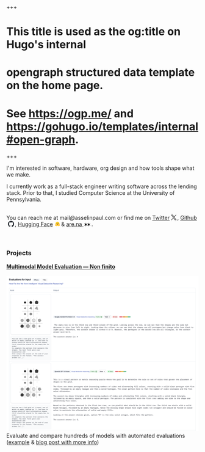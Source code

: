 +++
# This title is used as the og:title on Hugo's internal
# opengraph structured data template on the home page.
# See https://ogp.me/ and https://gohugo.io/templates/internal#open-graph.
+++

I'm interested in software, hardware, org design and how tools shape what we make.

I currently work as a full-stack engineer writing software across the lending stack. Prior to that, I studied Computer Science at the University of Pennsylvania.

<br>

<div id="intro">
You can reach me at <a
                style="text-decoration: none"
                href="mailto:mail@asselinpaul.com"
              >
<span class="highlighted"
                  >mail<i style="padding-left: 0px; padding-right: 0px">@</i
                  >asselinpaul.com</span
                >
</a>
or find me on
<a target="_blank" href="https://twitter.com/asselinpaul"
                >Twitter</a
              ><svg
                xmlns="http://www.w3.org/2000/svg"
                width="14"
                height="14"
                viewBox="0 0 300 300"
                version="1.1"
                style="margin-bottom: -1px; margin-left: 4px; margin-right: 2px"
              >
<path
                  d="M178.57 127.15 290.27 0h-26.46l-97.03 110.38L89.34 0H0l117.13 166.93L0 300.25h26.46l102.4-116.59 81.8 116.59h89.34M36.01 19.54H76.66l187.13 262.13h-40.66"
                /></svg
              >,
<a target="_blank" href="https://github.com/asselinpaul">Github</a
              ><svg
                width="16"
                height="16"
                viewBox="0 0 96 96"
                xmlns="http://www.w3.org/2000/svg"
                style="margin-bottom: -2px; margin-left: 4px; margin-right: 2px"
              >
<path
                  fill-rule="evenodd"
                  clip-rule="evenodd"
                  d="M48.854 0C21.839 0 0 22 0 49.217c0 21.756 13.993 40.172 33.405 46.69 2.427.49 3.316-1.059 3.316-2.362 0-1.141-.08-5.052-.08-9.127-13.59 2.934-16.42-5.867-16.42-5.867-2.184-5.704-5.42-7.17-5.42-7.17-4.448-3.015.324-3.015.324-3.015 4.934.326 7.523 5.052 7.523 5.052 4.367 7.496 11.404 5.378 14.235 4.074.404-3.178 1.699-5.378 3.074-6.6-10.839-1.141-22.243-5.378-22.243-24.283 0-5.378 1.94-9.778 5.014-13.2-.485-1.222-2.184-6.275.486-13.038 0 0 4.125-1.304 13.426 5.052a46.97 46.97 0 0 1 12.214-1.63c4.125 0 8.33.571 12.213 1.63 9.302-6.356 13.427-5.052 13.427-5.052 2.67 6.763.97 11.816.485 13.038 3.155 3.422 5.015 7.822 5.015 13.2 0 18.905-11.404 23.06-22.324 24.283 1.78 1.548 3.316 4.481 3.316 9.126 0 6.6-.08 11.897-.08 13.526 0 1.304.89 2.853 3.316 2.364 19.412-6.52 33.405-24.935 33.405-46.691C97.707 22 75.788 0 48.854 0z"
                  fill="#24292f"
                /></svg
              >,
<a
                target="_blank"
                href="https://huggingface.co/asselinpaul/activity/likes"
                >Hugging Face</a
              >
<svg
                width="16"
                height="16"
                viewBox="0 0 256 256"
                fill="none"
                xmlns="http://www.w3.org/2000/svg"
                style="margin-bottom: -2px; margin-right: -2px"
              >
<path
                  d="M230.721 172.7C230.183 170.673 229.313 168.75 228.146 167.008C228.396 166.091 228.587 165.159 228.714 164.217C229.543 158.241 227.471 152.77 223.567 148.537C221.452 146.225 219.185 144.698 216.784 143.761C218.36 137.018 219.157 130.117 219.161 123.193C219.161 120.03 218.982 116.932 218.682 113.88C218.526 112.356 218.337 110.836 218.115 109.32C217.428 104.847 216.408 100.431 215.064 96.11C214.183 93.2707 213.164 90.476 212.01 87.736C210.281 83.6782 208.262 79.75 205.969 75.982C204.465 73.475 202.827 71.0508 201.062 68.72C200.197 67.543 199.296 66.3938 198.358 65.274C195.58 61.898 192.561 58.7277 189.325 55.788C188.25 54.7997 187.145 53.8453 186.01 52.926C184.893 51.9943 183.751 51.0927 182.586 50.222C180.241 48.4766 177.818 46.8392 175.324 45.315C161.543 36.945 145.382 32.145 128.109 32.145C77.817 32.145 37.057 72.907 37.057 123.196C37.055 130.208 37.867 137.196 39.477 144.02C37.317 144.958 35.247 146.42 33.327 148.535C29.424 152.766 27.351 158.217 28.18 164.193C28.306 165.142 28.495 166.082 28.747 167.006C27.5811 168.749 26.7117 170.673 26.174 172.7C24.974 177.261 25.369 181.374 26.894 184.978C25.236 189.688 25.65 194.704 27.809 199.065C29.379 202.25 31.626 204.714 34.396 206.916C37.689 209.534 41.811 211.758 46.783 213.892C52.715 216.422 59.956 218.799 63.249 219.671C71.755 221.873 79.911 223.269 88.177 223.337C99.954 223.446 110.096 220.677 117.357 213.59C120.924 214.027 124.515 214.246 128.109 214.244C131.906 214.236 135.699 213.997 139.467 213.529C146.711 220.661 156.892 223.455 168.712 223.343C176.977 223.277 185.133 221.881 193.617 219.676C196.932 218.804 204.17 216.427 210.105 213.897C215.077 211.76 219.199 209.536 222.514 206.922C225.263 204.719 227.508 202.256 229.079 199.071C231.26 194.709 231.652 189.693 230.017 184.983C231.527 181.379 231.92 177.257 230.721 172.7ZM222.281 184.673C223.952 187.844 224.059 191.427 222.585 194.764C220.349 199.821 214.795 203.805 204.008 208.082C197.3 210.742 191.158 212.443 191.104 212.458C182.232 214.759 174.208 215.928 167.262 215.928C155.76 215.928 147.201 212.754 141.773 206.486C132.594 208.05 123.222 208.103 114.026 206.644C108.591 212.808 100.081 215.928 88.676 215.928C81.729 215.928 73.706 214.759 64.833 212.458C64.779 212.443 58.639 210.742 51.929 208.082C41.143 203.805 35.587 199.824 33.352 194.764C31.878 191.427 31.985 187.844 33.656 184.673C33.81 184.378 33.976 184.091 34.153 183.813C33.1516 182.309 32.4799 180.61 32.182 178.827C31.8842 177.045 31.967 175.22 32.425 173.472C33.089 170.949 34.46 168.851 36.322 167.344C35.425 165.87 34.8365 164.23 34.592 162.522C34.056 158.808 35.289 155.1 38.062 152.076C40.222 149.723 43.275 148.428 46.655 148.428H46.745C44.1965 140.259 42.9044 131.75 42.913 123.193C42.913 76.522 80.749 38.683 127.427 38.683C174.104 38.683 211.94 76.518 211.94 123.193C211.947 131.773 210.646 140.304 208.081 148.492C208.489 148.452 208.889 148.432 209.282 148.431C212.662 148.431 215.716 149.726 217.874 152.079C220.647 155.1 221.881 158.811 221.344 162.525C221.1 164.233 220.511 165.873 219.615 167.347C221.477 168.854 222.849 170.952 223.512 173.475C223.97 175.223 224.053 177.048 223.755 178.831C223.458 180.613 222.786 182.312 221.784 183.816C221.961 184.091 222.129 184.378 222.281 184.673Z"
                  fill="white"
                />
<path
                  d="M221.784 183.816C222.786 182.312 223.458 180.613 223.756 178.831C224.053 177.048 223.97 175.223 223.512 173.475C222.848 170.952 221.476 168.854 219.615 167.347C220.512 165.873 221.1 164.233 221.344 162.525C221.881 158.811 220.648 155.103 217.874 152.079C215.716 149.726 212.662 148.431 209.282 148.431C208.889 148.431 208.489 148.452 208.081 148.492C210.643 140.304 211.942 131.774 211.933 123.195C211.933 76.5231 174.097 38.6851 127.424 38.6851C80.75 38.6851 42.9099 76.5191 42.9099 123.195C42.9015 131.752 44.1936 140.261 46.742 148.43H46.6519C43.2719 148.43 40.219 149.724 38.06 152.077C35.287 155.098 34.0529 158.81 34.5899 162.523C34.8346 164.231 35.4231 165.872 36.3199 167.346C34.4579 168.852 33.086 170.95 32.422 173.473C31.9642 175.222 31.8817 177.047 32.1799 178.83C32.4781 180.612 33.1501 182.312 34.1519 183.816C33.9739 184.094 33.8099 184.381 33.6549 184.676C31.9849 187.847 31.877 191.43 33.352 194.767C35.588 199.824 41.1419 203.808 51.9289 208.085C58.6359 210.745 64.779 212.446 64.833 212.461C73.705 214.762 81.729 215.931 88.675 215.931C100.081 215.931 108.591 212.811 114.026 206.647C123.222 208.106 132.594 208.052 141.773 206.489C147.201 212.757 155.76 215.931 167.262 215.931C174.208 215.931 182.232 214.762 191.103 212.461C191.158 212.446 197.298 210.745 204.008 208.085C214.795 203.808 220.35 199.824 222.585 194.767C224.059 191.43 223.952 187.847 222.281 184.676C222.129 184.379 221.961 184.091 221.784 183.816ZM110.137 196.997C109.669 197.815 109.168 198.614 108.635 199.391C107.23 201.448 105.382 203.02 103.237 204.188C99.1369 206.424 93.947 207.205 88.675 207.205C80.346 207.205 71.808 205.256 67.023 204.015C66.787 203.954 37.689 195.735 41.373 188.739C41.993 187.562 43.0129 187.092 44.2979 187.092C49.4849 187.092 58.9299 194.816 62.9889 194.816C63.8959 194.816 64.5359 194.43 64.7969 193.488C66.5269 187.284 38.5039 184.676 40.8639 175.692C41.2799 174.102 42.41 173.456 43.998 173.456C50.856 173.455 66.248 185.516 69.467 185.516C69.714 185.516 69.8909 185.443 69.9869 185.291C70.0009 185.268 70.015 185.246 70.028 185.222C71.539 182.727 70.6719 180.913 60.3209 174.573L59.3269 173.968C47.9359 167.074 39.9409 162.925 44.4879 157.975C45.0109 157.404 45.7529 157.151 46.6539 157.151C47.7219 157.151 49.0149 157.508 50.4389 158.108C56.4549 160.645 64.793 167.564 68.276 170.581C68.8239 171.057 69.3683 171.538 69.9089 172.022C69.9089 172.022 74.319 176.608 76.985 176.608C77.599 176.608 78.1199 176.366 78.4729 175.768C80.364 172.58 60.9099 157.838 59.8129 151.755C59.0689 147.634 60.3349 145.546 62.6749 145.546C63.7879 145.546 65.1459 146.02 66.6449 146.971C71.2949 149.922 80.2729 165.35 83.5599 171.352C84.6619 173.363 86.5429 174.213 88.2379 174.213C91.6009 174.213 94.2299 170.87 88.5459 166.622C80.0029 160.23 83.001 149.782 87.078 149.139C87.252 149.111 87.4279 149.097 87.6029 149.097C91.3109 149.097 92.9459 155.486 92.9459 155.486C92.9459 155.486 97.7399 167.524 105.975 175.753C113.447 183.222 114.491 189.351 110.137 196.997ZM136.766 198.407L136.339 198.458L135.611 198.541C135.228 198.581 134.844 198.619 134.459 198.654L134.084 198.688L133.741 198.717L133.255 198.756L132.718 198.795L132.182 198.83L132.063 198.838C131.923 198.846 131.783 198.855 131.641 198.862L131.462 198.872C131.296 198.881 131.13 198.889 130.962 198.896L130.381 198.921L129.854 198.939L129.502 198.949H129.323C129.213 198.949 129.104 198.955 128.994 198.956H128.82C128.71 198.956 128.601 198.956 128.491 198.961L128.043 198.967H127.418C126.927 198.967 126.437 198.962 125.949 198.952L125.553 198.943C125.44 198.943 125.327 198.938 125.216 198.934L124.796 198.922L124.275 198.902L123.805 198.881L123.684 198.876L123.237 198.853C123.112 198.846 122.989 198.84 122.865 198.831L122.576 198.814C122.213 198.791 121.85 198.766 121.487 198.738L121.107 198.707C120.947 198.695 120.787 198.68 120.628 198.666C120.441 198.65 120.254 198.632 120.067 198.614C119.754 198.585 119.441 198.553 119.128 198.519H119.113C123.683 188.324 121.372 178.802 112.137 169.575C106.08 163.526 102.051 154.594 101.215 152.633C99.5229 146.828 95.045 140.375 87.608 140.375C86.979 140.375 86.351 140.425 85.73 140.523C82.472 141.036 79.624 142.911 77.592 145.733C75.396 143.002 73.262 140.831 71.332 139.605C68.422 137.76 65.5179 136.824 62.6889 136.824C59.1579 136.824 56.0019 138.274 53.8019 140.904L53.7459 140.971C53.7039 140.798 53.6639 140.625 53.6229 140.451L53.6179 140.428C53.1992 138.638 52.8477 136.833 52.5639 135.016C52.5639 135.004 52.5639 134.992 52.5579 134.98C52.5359 134.843 52.5159 134.705 52.4949 134.568C52.4334 134.162 52.3757 133.755 52.3219 133.348C52.2979 133.163 52.2719 132.978 52.2489 132.793L52.1809 132.238C52.1589 132.053 52.1409 131.885 52.1209 131.709L52.115 131.665C52.0351 130.945 51.9651 130.225 51.9049 129.503L51.8829 129.226L51.8479 128.754C51.8379 128.625 51.8279 128.495 51.8209 128.365C51.8209 128.334 51.8159 128.304 51.8149 128.275C51.7895 127.913 51.7678 127.55 51.7499 127.187C51.7399 126.998 51.7299 126.81 51.7219 126.62L51.7019 126.124L51.6969 125.974L51.6809 125.517L51.6709 125.128C51.6709 124.973 51.6629 124.818 51.6609 124.663C51.6579 124.508 51.6539 124.338 51.6529 124.174C51.6509 124.01 51.6529 123.848 51.6479 123.685C51.6439 123.521 51.6479 123.358 51.6479 123.195C51.6479 81.3421 85.5789 47.4111 127.436 47.4111C169.292 47.4111 203.222 81.3411 203.222 123.195V124.174C203.222 124.337 203.217 124.501 203.214 124.663C203.214 124.798 203.208 124.931 203.204 125.068C203.204 125.188 203.199 125.309 203.195 125.425C203.195 125.578 203.186 125.731 203.181 125.884V125.896L203.16 126.427C203.153 126.582 203.147 126.738 203.139 126.893L203.134 127.003L203.107 127.499C203.048 128.562 202.967 129.623 202.866 130.683V130.696C202.849 130.87 202.832 131.044 202.813 131.218L202.768 131.629L202.679 132.433L202.628 132.84L202.565 133.319C202.542 133.493 202.519 133.668 202.493 133.841C202.467 134.036 202.438 134.23 202.409 134.424L202.34 134.883L202.258 135.403C202.23 135.576 202.2 135.748 202.168 135.92C202.135 136.093 202.109 136.265 202.079 136.437C202.019 136.781 201.956 137.125 201.89 137.468C201.789 137.981 201.686 138.493 201.58 139.005L201.47 139.512C201.434 139.681 201.395 139.851 201.357 140.02C199.224 137.947 196.399 136.818 193.284 136.818C190.457 136.818 187.55 137.753 184.641 139.598C182.711 140.824 180.578 142.996 178.381 145.726C176.346 142.904 173.498 141.029 170.242 140.516C169.621 140.418 168.993 140.368 168.364 140.368C160.925 140.368 156.45 146.821 154.757 152.626C153.917 154.587 149.887 163.519 143.825 169.577C134.596 178.775 132.268 188.254 136.766 198.407ZM215.007 177.998L214.977 178.087C214.901 178.288 214.813 178.484 214.714 178.674C214.639 178.814 214.558 178.95 214.47 179.082C214.303 179.331 214.12 179.569 213.921 179.793C213.875 179.845 213.831 179.897 213.779 179.948C213.707 180.025 213.634 180.101 213.559 180.175C212.213 181.509 210.161 182.679 207.841 183.752C207.578 183.871 207.311 183.99 207.042 184.11L206.774 184.229C206.595 184.308 206.416 184.386 206.228 184.463C206.049 184.541 205.863 184.619 205.677 184.695L205.119 184.925C203.814 185.462 202.477 185.974 201.173 186.479L200.615 186.696L200.064 186.912C199.697 187.055 199.335 187.198 198.979 187.341L198.448 187.555L197.926 187.768L197.67 187.876C197.499 187.947 197.332 188.018 197.165 188.089C193.328 189.736 190.567 191.411 191.147 193.489C191.163 193.548 191.181 193.604 191.201 193.659C191.253 193.813 191.324 193.958 191.413 194.095C191.465 194.176 191.525 194.253 191.592 194.323C192.274 195.032 193.515 194.92 195.08 194.357C195.3 194.276 195.519 194.192 195.736 194.104L195.872 194.048C196.23 193.896 196.609 193.726 196.996 193.542C197.093 193.496 197.191 193.452 197.289 193.401C199.203 192.465 201.372 191.205 203.524 190.058C204.385 189.593 205.258 189.152 206.142 188.733C208.18 187.774 210.096 187.094 211.636 187.094C212.359 187.094 212.997 187.242 213.529 187.582L213.618 187.641C213.952 187.876 214.232 188.178 214.441 188.528C214.482 188.595 214.522 188.666 214.561 188.739C215.322 190.184 214.685 191.68 213.194 193.147C211.763 194.556 209.537 195.937 207.007 197.215C206.819 197.31 206.631 197.405 206.44 197.498C198.91 201.196 189.049 203.981 188.912 204.016C186.284 204.697 182.526 205.591 178.292 206.26L177.666 206.358L177.563 206.373C177.089 206.445 176.614 206.512 176.138 206.574C175.655 206.639 175.167 206.698 174.676 206.753L174.586 206.763C172.806 206.968 171.019 207.104 169.228 207.169H169.202C168.554 207.192 167.907 207.204 167.259 207.204H166.512C165.524 207.191 164.538 207.146 163.553 207.07C163.53 207.07 163.505 207.07 163.482 207.064C163.129 207.037 162.777 207.004 162.425 206.965C162.06 206.926 161.696 206.882 161.333 206.833C161.094 206.801 160.856 206.765 160.618 206.726C160.376 206.687 160.134 206.647 159.893 206.605L159.564 206.543L159.539 206.538C159.192 206.472 158.847 206.399 158.503 206.319C158.303 206.274 158.104 206.23 157.907 206.176L157.788 206.146C157.69 206.122 157.595 206.096 157.498 206.07L157.445 206.056L157.137 205.966C157.025 205.935 156.913 205.901 156.801 205.868L156.762 205.857L156.471 205.768C156.361 205.734 156.251 205.698 156.142 205.662L155.874 205.573L155.677 205.504C155.487 205.437 155.298 205.368 155.111 205.296L154.933 205.226L154.786 205.168C154.502 205.054 154.22 204.935 153.941 204.81L153.756 204.72L153.725 204.706C153.659 204.675 153.594 204.644 153.528 204.617C153.399 204.555 153.271 204.491 153.144 204.426L153.105 204.407L152.921 204.31C152.594 204.139 152.274 203.957 151.96 203.764L151.788 203.658C151.702 203.605 151.616 203.55 151.532 203.494L151.308 203.346L151.067 203.18L150.923 203.077C150.771 202.969 150.622 202.857 150.476 202.742L150.243 202.563C150.15 202.488 150.058 202.412 149.967 202.335C149.89 202.272 149.815 202.206 149.74 202.14L149.734 202.135C149.653 202.064 149.574 201.993 149.495 201.92C149.417 201.849 149.339 201.777 149.263 201.704L149.254 201.695C149.174 201.619 149.096 201.542 149.019 201.463C148.942 201.385 148.863 201.307 148.788 201.227C148.713 201.148 148.636 201.067 148.562 200.984C148.488 200.902 148.42 200.827 148.35 200.746L148.327 200.719C148.259 200.641 148.192 200.562 148.126 200.481C147.983 200.31 147.844 200.135 147.71 199.956C147.575 199.776 147.443 199.592 147.314 199.405L147.191 199.221C147.027 198.981 146.867 198.739 146.712 198.493C146.596 198.316 146.483 198.138 146.373 197.957C146.302 197.844 146.234 197.73 146.166 197.618L146.138 197.572C146.073 197.462 146.009 197.354 145.947 197.245C145.911 197.186 145.877 197.127 145.845 197.066C145.812 197.004 145.774 196.941 145.739 196.878L145.682 196.779L145.647 196.715C145.58 196.595 145.514 196.474 145.45 196.352C145.42 196.298 145.391 196.244 145.36 196.192L145.271 196.019L145.181 195.848C144.956 195.398 144.743 194.942 144.543 194.48L144.472 194.311C144.426 194.198 144.383 194.086 144.337 193.975C144.315 193.921 144.293 193.868 144.274 193.814C144.167 193.537 144.067 193.257 143.975 192.975C143.942 192.874 143.91 192.775 143.88 192.675C143.808 192.448 143.743 192.219 143.685 191.988C143.614 191.719 143.551 191.448 143.498 191.175C143.487 191.12 143.476 191.065 143.467 191.012C143.415 190.745 143.373 190.476 143.34 190.206C143.332 190.153 143.326 190.1 143.32 190.047L143.303 189.885C143.281 189.673 143.264 189.46 143.254 189.247C143.254 189.193 143.249 189.139 143.247 189.087C143.242 188.981 143.24 188.875 143.239 188.769C143.183 184.496 145.345 180.388 149.968 175.767C158.203 167.54 162.997 155.501 162.997 155.501C162.997 155.501 163.126 154.996 163.394 154.269C163.431 154.168 163.47 154.064 163.514 153.955C163.67 153.548 163.846 153.148 164.041 152.758L164.08 152.683C164.246 152.351 164.428 152.027 164.624 151.712C164.67 151.639 164.714 151.567 164.765 151.494C164.912 151.277 165.067 151.065 165.23 150.86C165.319 150.749 165.416 150.639 165.513 150.532C165.552 150.49 165.59 150.448 165.631 150.408C166.108 149.915 166.653 149.513 167.27 149.299L167.348 149.273C167.4 149.256 167.452 149.24 167.505 149.225C167.566 149.209 167.627 149.195 167.69 149.182L167.719 149.176C167.849 149.15 167.981 149.133 168.114 149.124H168.125C168.194 149.124 168.264 149.117 168.335 149.117C168.424 149.117 168.507 149.117 168.594 149.126C168.684 149.134 168.773 149.144 168.863 149.158C169.605 149.276 170.311 149.718 170.919 150.4C171.15 150.66 171.358 150.94 171.54 151.236C171.66 151.428 171.773 151.631 171.88 151.845C171.923 151.934 171.964 152.016 172.004 152.104C172.108 152.33 172.202 152.56 172.284 152.795C172.479 153.345 172.626 153.911 172.723 154.487C172.807 154.992 172.857 155.502 172.873 156.013C172.881 156.286 172.881 156.563 172.873 156.842C172.819 158.14 172.553 159.421 172.086 160.634C172.044 160.745 171.997 160.857 171.952 160.969C171.86 161.195 171.759 161.417 171.65 161.634C171.569 161.799 171.484 161.965 171.392 162.13C171.332 162.24 171.269 162.35 171.206 162.46C171.045 162.734 170.871 163.006 170.684 163.277L170.571 163.439C170.129 164.055 169.637 164.633 169.099 165.167C168.569 165.698 168.001 166.189 167.4 166.637C166.798 167.083 166.233 167.577 165.711 168.114C164.208 169.691 163.858 171.083 164.196 172.138C164.25 172.304 164.321 172.465 164.407 172.617C164.508 172.791 164.628 172.951 164.764 173.097L164.817 173.152L164.871 173.206C164.925 173.258 164.982 173.309 165.043 173.359L165.103 173.407C165.248 173.519 165.402 173.619 165.563 173.707C165.61 173.732 165.652 173.757 165.705 173.781C165.879 173.866 166.058 173.939 166.242 173.998C166.293 174.015 166.344 174.03 166.396 174.046L166.461 174.063L166.551 174.087L166.628 174.106L166.712 174.124L166.795 174.141L166.874 174.154C166.932 174.164 166.992 174.174 167.052 174.181L167.109 174.19L167.213 174.2L167.277 174.207L167.382 174.214H167.444L167.554 174.22H167.9L167.999 174.214L168.113 174.207L168.252 174.194L168.382 174.179C168.412 174.179 168.442 174.171 168.472 174.165C168.872 174.107 169.264 174.001 169.639 173.849L169.798 173.782C169.887 173.743 169.977 173.702 170.059 173.658C170.235 173.57 170.406 173.47 170.57 173.361C170.799 173.211 171.015 173.043 171.217 172.858C171.265 172.815 171.312 172.769 171.358 172.725C171.381 172.703 171.403 172.682 171.425 172.658C171.469 172.613 171.514 172.569 171.558 172.52C171.878 172.168 172.155 171.78 172.383 171.363C174.34 167.804 176.391 164.298 178.534 160.849L178.828 160.378L179.125 159.907C179.273 159.668 179.423 159.433 179.572 159.199L179.722 158.965C180.22 158.185 180.726 157.41 181.241 156.641L181.546 156.185C182.158 155.278 182.768 154.396 183.373 153.558L183.674 153.143C184.332 152.236 185.017 151.348 185.728 150.482L186.01 150.144C186.057 150.088 186.1 150.032 186.151 149.978C186.244 149.868 186.337 149.761 186.428 149.657C186.474 149.604 186.517 149.552 186.566 149.5L186.834 149.198L186.968 149.051C187.103 148.906 187.235 148.767 187.365 148.634C187.455 148.544 187.538 148.455 187.624 148.371C188.131 147.853 188.69 147.388 189.293 146.985L189.433 146.895C189.567 146.805 189.706 146.721 189.848 146.645C192.212 145.303 194.169 145.204 195.296 146.331C195.978 147.013 196.356 148.144 196.335 149.718C196.335 149.787 196.335 149.857 196.33 149.929V150.006C196.33 150.078 196.324 150.15 196.318 150.223C196.318 150.313 196.308 150.402 196.299 150.492C196.29 150.581 196.285 150.649 196.276 150.729C196.276 150.751 196.272 150.774 196.268 150.798C196.262 150.867 196.253 150.938 196.243 151.009C196.243 151.03 196.243 151.052 196.235 151.074C196.224 151.169 196.21 151.263 196.194 151.357C196.183 151.447 196.168 151.531 196.152 151.619L196.126 151.768C196.1 151.91 196.067 152.05 196.026 152.188C195.948 152.447 195.854 152.7 195.743 152.946C195.588 153.284 195.417 153.613 195.229 153.933C195.125 154.111 195.018 154.286 194.907 154.459C194.793 154.638 194.673 154.819 194.549 155.002C194.233 155.454 193.905 155.897 193.564 156.33L193.408 156.527C192.852 157.22 192.278 157.899 191.686 158.562L191.499 158.772C191.247 159.053 190.991 159.336 190.729 159.62L190.532 159.834C190.401 159.977 190.264 160.12 190.132 160.264C190.001 160.407 189.864 160.552 189.726 160.697L189.315 161.13L188.898 161.566L188.478 162.002C188.196 162.294 187.913 162.586 187.628 162.878C183.573 167.037 179.301 171.182 177.855 173.766C177.758 173.934 177.671 174.108 177.593 174.285C177.387 174.755 177.301 175.157 177.36 175.482C177.379 175.589 177.416 175.691 177.471 175.785C177.552 175.926 177.651 176.056 177.766 176.172C177.819 176.224 177.875 176.272 177.934 176.316C178.232 176.528 178.591 176.637 178.957 176.627H179.071L179.188 176.618L179.305 176.605L179.402 176.591C179.415 176.589 179.429 176.587 179.442 176.583L179.531 176.566L179.554 176.561L179.653 176.54L179.688 176.531C179.723 176.522 179.757 176.513 179.792 176.503C179.827 176.493 179.875 176.48 179.917 176.466C180.093 176.413 180.265 176.35 180.434 176.278C180.523 176.242 180.61 176.203 180.696 176.161C180.741 176.141 180.786 176.12 180.828 176.098L180.962 176.032C181.282 175.866 181.594 175.685 181.898 175.491L182.031 175.401C182.076 175.373 182.121 175.344 182.164 175.312L182.297 175.223L182.368 175.174L182.56 175.039C182.739 174.916 182.906 174.789 183.075 174.66L183.09 174.648L183.359 174.44C183.726 174.15 184.074 173.858 184.39 173.583L184.6 173.399L184.619 173.381L184.729 173.284C184.987 173.052 185.217 172.836 185.408 172.658L185.487 172.581C185.556 172.516 185.619 172.455 185.676 172.403L185.788 172.292L185.828 172.253L185.839 172.242L185.956 172.125L186.03 172.048L186.039 172.041L186.074 172.009L186.118 171.969L186.132 171.956L186.169 171.922L186.373 171.743L186.487 171.641C186.548 171.588 186.607 171.534 186.666 171.479L186.802 171.358C186.827 171.338 186.851 171.316 186.876 171.294L187.019 171.169L187.229 170.984L187.341 170.887C187.776 170.509 188.305 170.052 188.913 169.537L189.162 169.326L189.573 168.981L189.994 168.63C190.544 168.173 191.136 167.688 191.762 167.185L192.173 166.855C192.523 166.576 192.882 166.292 193.246 166.006C193.393 165.891 193.542 165.776 193.694 165.662C194.066 165.373 194.44 165.086 194.817 164.803C195.675 164.155 196.56 163.506 197.456 162.874L197.84 162.606C198.109 162.421 198.377 162.235 198.645 162.054L198.888 161.89C199.367 161.565 199.853 161.248 200.343 160.939L200.586 160.786L200.827 160.636C201.069 160.486 201.309 160.339 201.548 160.196L201.787 160.053L202.265 159.775L202.734 159.506L202.829 159.454L203.2 159.25C203.355 159.166 203.509 159.085 203.663 159.006L203.892 158.888L204.115 158.776C204.193 158.739 204.27 158.7 204.346 158.663C204.848 158.415 205.36 158.187 205.88 157.979C206.021 157.919 206.161 157.865 206.3 157.818L206.71 157.674C206.833 157.633 206.953 157.594 207.068 157.559L207.108 157.547C207.17 157.527 207.232 157.509 207.293 157.493L207.311 157.488C207.439 157.451 207.566 157.419 207.691 157.389H207.7C208.054 157.304 208.414 157.243 208.777 157.206C208.944 157.189 209.111 157.18 209.279 157.181H209.363C209.475 157.181 209.583 157.188 209.69 157.199C209.739 157.199 209.788 157.209 209.836 157.215H209.856C209.904 157.221 209.952 157.228 210 157.239C210.047 157.248 210.095 157.256 210.141 157.267H210.156C210.203 157.277 210.245 157.289 210.294 157.303C210.548 157.374 210.79 157.484 211.012 157.628C211.121 157.699 211.223 157.779 211.317 157.868L211.344 157.894C211.362 157.91 211.379 157.927 211.395 157.944L211.444 157.997C211.846 158.418 212.178 158.901 212.428 159.427L212.466 159.517C212.551 159.717 212.618 159.924 212.666 160.135C212.808 160.781 212.753 161.455 212.508 162.07C212.415 162.318 212.302 162.557 212.169 162.785C211.858 163.309 211.489 163.796 211.07 164.237L210.981 164.332C210.848 164.472 210.71 164.612 210.565 164.752C210.501 164.815 210.434 164.877 210.367 164.94L210.162 165.129L210.055 165.224C209.797 165.454 209.532 165.677 209.263 165.893C209.1 166.025 208.936 166.154 208.77 166.281C208.184 166.729 207.587 167.161 206.979 167.578C206.612 167.83 206.242 168.077 205.869 168.321C204.95 168.924 204.021 169.512 203.083 170.084C201.115 171.294 198.934 172.588 196.609 173.995L196.007 174.36C195.348 174.762 194.726 175.146 194.14 175.512L193.845 175.697L193.287 176.055C192.917 176.292 192.548 176.531 192.179 176.77L191.882 176.966C191.737 177.06 191.593 177.156 191.449 177.252L191.308 177.342L190.876 177.633L190.647 177.79L190.379 177.976L190.13 178.149C189.713 178.444 189.325 178.725 188.968 178.992L188.834 179.094C188.624 179.253 188.416 179.415 188.211 179.58C187.902 179.829 187.62 180.067 187.367 180.296L187.243 180.409C187.172 180.474 187.102 180.539 187.035 180.603C186.989 180.648 186.946 180.693 186.898 180.736L186.834 180.8C186.691 180.944 186.551 181.091 186.416 181.242L186.35 181.318C186.203 181.488 186.075 181.651 185.963 181.81L185.913 181.881C185.825 182.009 185.744 182.141 185.671 182.277C185.652 182.311 185.635 182.345 185.618 182.379L185.569 182.481L185.536 182.555L185.515 182.605L185.498 182.65L185.475 182.711C185.413 182.88 185.37 183.056 185.345 183.234L185.337 183.296L185.331 183.354V183.669C185.331 183.695 185.331 183.721 185.338 183.749L185.343 183.797C185.343 183.823 185.349 183.848 185.353 183.876C185.357 183.902 185.364 183.949 185.372 183.986V183.991C185.379 184.026 185.386 184.06 185.395 184.095C185.404 184.13 185.413 184.17 185.424 184.206C185.443 184.277 185.467 184.347 185.492 184.417C185.508 184.459 185.523 184.5 185.54 184.541C185.54 184.549 185.546 184.558 185.55 184.566L185.586 184.647L185.636 184.758C185.69 184.873 185.749 184.985 185.813 185.094L185.879 185.208L185.947 185.322C185.959 185.341 185.973 185.359 185.988 185.376L186.01 185.399L186.035 185.422L186.061 185.442C186.099 185.469 186.14 185.49 186.183 185.505C186.206 185.513 186.23 185.519 186.254 185.525C186.831 185.655 188.017 185.178 189.593 184.346C189.682 184.298 189.78 184.248 189.875 184.196L190.355 183.934L190.589 183.804C190.756 183.715 190.926 183.614 191.1 183.515L191.417 183.336C193.5 182.137 195.988 180.597 198.56 179.093C198.801 178.952 199.043 178.811 199.285 178.672L199.771 178.361C200.335 178.038 200.902 177.719 201.471 177.404C202.188 177.01 202.91 176.626 203.639 176.254L204.115 176.013C204.431 175.857 204.744 175.705 205.053 175.557C205.651 175.273 206.256 175.003 206.868 174.748L207.203 174.612L207.243 174.596C209.018 173.893 210.627 173.459 211.929 173.459C212.21 173.456 212.492 173.48 212.769 173.528H212.778C212.867 173.544 212.948 173.562 213.031 173.582H213.046C213.259 173.636 213.466 173.713 213.662 173.812C213.937 173.954 214.184 174.143 214.393 174.371C214.489 174.477 214.574 174.592 214.649 174.714C214.789 174.929 214.899 175.162 214.978 175.406C215.01 175.501 215.038 175.594 215.067 175.693C215.278 176.45 215.257 177.253 215.007 177.998Z"
                  fill="#FF9D00"
                />
<path
                  fill-rule="evenodd"
                  clip-rule="evenodd"
                  d="M203.21 123.685V123.194C203.21 81.34 169.292 47.411 127.435 47.411C85.5791 47.411 51.648 81.342 51.648 123.194V123.358C51.646 123.467 51.645 123.576 51.648 123.685C51.6529 123.848 51.6546 124.011 51.653 124.174L51.6581 124.534L51.661 124.663C51.661 124.723 51.6631 124.782 51.6651 124.842C51.6681 124.937 51.67 125.033 51.67 125.128L51.681 125.517L51.697 125.974L51.702 126.124L51.722 126.597V126.62C51.73 126.805 51.7401 126.989 51.7491 127.173L51.75 127.187C51.76 127.375 51.7701 127.564 51.7821 127.753C51.7921 127.927 51.802 128.101 51.815 128.275L51.8171 128.306C51.8258 128.455 51.8358 128.605 51.847 128.754L51.85 128.794L51.883 129.226L51.8861 129.254C51.8921 129.338 51.898 129.422 51.906 129.503C51.9658 130.224 52.0355 130.945 52.1151 131.664L52.12 131.709L52.181 132.238L52.2491 132.793L52.299 133.17L52.322 133.347C52.3753 133.755 52.433 134.162 52.495 134.568L52.4991 134.595L52.558 134.979C52.8435 136.808 53.1971 138.626 53.618 140.429L53.6231 140.451L53.655 140.586L53.746 140.971L53.802 140.904C56.002 138.274 59.158 136.824 62.689 136.824C65.519 136.824 68.4221 137.76 71.3321 139.605C73.2621 140.831 75.3961 143.002 77.5921 145.733C79.6241 142.911 82.4721 141.035 85.7301 140.523C86.3513 140.425 86.9792 140.376 87.6081 140.375C95.0441 140.375 99.523 146.828 101.215 152.633C102.051 154.594 106.08 163.526 112.156 169.568C121.392 178.795 123.703 188.316 119.132 198.511H119.148C119.459 198.546 119.772 198.578 120.087 198.607C120.274 198.625 120.46 198.643 120.648 198.659L120.714 198.665L121.127 198.7L121.507 198.73C121.869 198.758 122.232 198.784 122.596 198.807L122.885 198.824L123.114 198.838L123.256 198.846L123.703 198.869L123.825 198.874L124.294 198.895L124.816 198.915L125.235 198.927L125.305 198.929C125.394 198.933 125.483 198.936 125.572 198.936L125.668 198.939C126.258 198.953 126.847 198.96 127.437 198.959H128.063L128.51 198.954C128.62 198.949 128.729 198.949 128.84 198.949H129.014L129.165 198.945C129.224 198.943 129.283 198.941 129.343 198.941H129.522L129.873 198.932L130.401 198.914L130.982 198.888C131.15 198.882 131.316 198.873 131.482 198.865L131.661 198.854L131.927 198.84L132.083 198.831L132.201 198.823L132.738 198.788L133.274 198.749L133.761 198.71L134.103 198.681L134.479 198.647C135.107 198.591 135.733 198.525 136.359 198.45L136.786 198.399C132.287 188.247 134.616 178.767 143.813 169.577C149.876 163.519 153.905 154.587 154.745 152.625C156.438 146.821 160.914 140.368 168.352 140.368C168.981 140.368 169.61 140.418 170.231 140.516C173.486 141.028 176.334 142.904 178.369 145.726C180.566 142.996 182.699 140.823 184.63 139.597C187.539 137.753 190.445 136.817 193.272 136.817C196.388 136.817 199.212 137.947 201.345 140.02C201.384 139.851 201.422 139.682 201.459 139.512L201.568 139.006C201.607 138.821 201.646 138.636 201.683 138.451C201.749 138.124 201.815 137.797 201.878 137.467C201.944 137.125 202.007 136.781 202.067 136.437L202.098 136.251C202.117 136.141 202.135 136.031 202.156 135.92C202.19 135.748 202.218 135.576 202.246 135.402L202.257 135.336L202.328 134.883L202.398 134.424V134.42C202.449 134.081 202.497 133.742 202.542 133.403L202.553 133.319L202.616 132.841L202.667 132.433L202.757 131.629L202.792 131.306L202.801 131.218C202.82 131.044 202.838 130.87 202.854 130.696V130.682C202.867 130.544 202.881 130.405 202.893 130.266C202.964 129.478 203.024 128.686 203.072 127.891C203.081 127.761 203.088 127.63 203.096 127.499V127.493L203.122 127.002L203.128 126.892C203.144 126.56 203.158 126.228 203.169 125.896V125.884L203.174 125.754C203.179 125.645 203.183 125.535 203.183 125.425L203.185 125.381C203.189 125.278 203.193 125.172 203.193 125.067L203.196 124.977C203.199 124.872 203.202 124.768 203.202 124.663L203.204 124.574C203.207 124.441 203.21 124.307 203.21 124.174V123.685ZM108.638 199.391C114.64 190.59 114.214 183.984 105.98 175.754C97.7441 167.523 92.951 155.487 92.951 155.487C92.951 155.487 91.1621 148.496 87.0821 149.138C83.0021 149.78 80.0091 160.227 88.5521 166.622C97.0941 173.017 86.8521 177.353 83.5641 171.352C80.2761 165.35 71.299 149.923 66.645 146.972C61.991 144.021 58.718 145.675 59.815 151.757C60.36 154.776 65.4281 159.929 70.1631 164.743C74.9671 169.627 79.428 174.163 78.474 175.768C76.581 178.955 69.9141 172.023 69.9141 172.023C69.9141 172.023 49.038 153.025 44.494 157.976C40.304 162.539 46.765 166.418 56.7211 172.397C57.5671 172.905 58.4391 173.429 59.3321 173.969C70.7231 180.865 71.609 182.684 69.992 185.293C69.395 186.257 65.582 183.968 60.892 181.153C52.897 176.352 42.3551 170.023 40.8661 175.688C39.5781 180.591 47.334 183.595 54.368 186.32C60.228 188.59 65.5881 190.666 64.7991 193.484C63.9821 196.406 59.5531 193.969 54.7121 191.305C49.2771 188.314 43.3221 185.038 41.3731 188.735C37.6901 195.725 66.7831 203.954 67.0231 204.015C76.4231 206.453 100.295 211.619 108.638 199.391ZM147.303 199.391C141.301 190.59 141.727 183.984 149.962 175.754C158.197 167.523 162.99 155.487 162.99 155.487C162.99 155.487 164.779 148.496 168.859 149.138C172.939 149.78 175.932 160.227 167.39 166.622C158.847 173.017 169.089 177.353 172.377 171.352C175.666 165.35 184.637 149.923 189.291 146.972C193.945 144.021 197.22 145.675 196.122 151.757C195.578 154.776 190.509 159.929 185.774 164.744C180.97 169.628 176.509 174.163 177.462 175.768C179.355 178.955 186.027 172.019 186.027 172.019C186.027 172.019 206.902 153.022 211.448 157.973C215.637 162.535 209.176 166.415 199.219 172.394C198.348 172.917 197.478 173.441 196.609 173.966C185.218 180.862 184.332 182.681 185.948 185.289C186.546 186.254 190.359 183.964 195.048 181.149C203.044 176.349 213.586 170.019 215.075 175.685C216.364 180.588 208.607 183.592 201.573 186.317C195.713 188.587 190.353 190.663 191.141 193.481C191.957 196.402 196.385 193.965 201.225 191.301C206.66 188.31 212.616 185.032 214.564 188.732C218.248 195.726 189.15 203.947 188.915 204.007C179.515 206.453 155.643 211.619 147.303 199.391Z"
                  fill="#FFD21E"
                />
<path
                  fill-rule="evenodd"
                  clip-rule="evenodd"
                  d="M152.047 102.567C153.229 102.985 154.108 104.257 154.944 105.468C156.074 107.104 157.126 108.627 158.74 107.769C160.644 106.756 162.205 105.202 163.225 103.302C164.246 101.402 164.681 99.2427 164.475 97.096C164.321 95.4908 163.813 93.9398 162.987 92.5548C162.161 91.1697 161.038 89.985 159.7 89.0862C158.361 88.1874 156.839 87.5968 155.245 87.3569C153.65 87.117 152.022 87.2339 150.478 87.699C148.934 88.1639 147.513 88.9653 146.316 90.0455C145.119 91.1257 144.176 92.4578 143.556 93.946C142.936 95.4342 142.653 97.0415 142.728 98.652C142.804 100.263 143.235 101.836 143.992 103.26C144.74 104.667 146.4 104.003 148.152 103.302C149.525 102.753 150.956 102.181 152.047 102.567ZM100.672 102.567C99.49 102.985 98.611 104.258 97.775 105.468C96.645 107.105 95.592 108.627 93.979 107.769C91.5845 106.501 89.7482 104.386 88.8278 101.838C87.9075 99.2895 87.9692 96.4896 89.0008 93.9841C90.0324 91.4786 91.9601 89.4471 94.408 88.2855C96.856 87.1239 99.6488 86.9156 102.242 87.701C104.307 88.3228 106.141 89.5427 107.513 91.2065C108.885 92.8704 109.732 94.9035 109.949 97.049C110.165 99.1945 109.74 101.356 108.728 103.26C107.979 104.667 106.319 104.003 104.567 103.303C103.193 102.753 101.764 102.181 100.672 102.567ZM144.099 149.318C152.242 142.903 155.233 132.429 155.233 125.977C155.233 120.877 151.802 122.482 146.309 125.202L145.999 125.355C140.957 127.852 134.245 131.177 126.877 131.177C119.508 131.177 112.796 127.852 107.755 125.354C102.084 122.545 98.527 120.783 98.527 125.978C98.527 132.634 101.709 143.563 110.443 149.912C111.596 147.573 113.219 145.497 115.211 143.813C117.202 142.129 119.52 140.874 122.018 140.126C122.89 139.866 123.788 141.367 124.707 142.904C125.594 144.386 126.501 145.902 127.423 145.902C128.406 145.902 129.371 144.408 130.314 142.95C131.299 141.425 132.26 139.94 133.189 140.237C137.864 141.738 141.775 144.993 144.099 149.318Z"
                  fill="#32343D"
                />
<path
                  d="M144.097 149.317C139.856 152.659 134.219 154.9 126.878 154.9C119.981 154.9 114.587 152.922 110.443 149.911C111.596 147.572 113.219 145.495 115.211 143.812C117.202 142.128 119.52 140.873 122.018 140.125C123.73 139.614 125.545 145.901 127.423 145.901C129.433 145.901 131.37 139.655 133.189 140.236C137.863 141.738 141.773 144.993 144.097 149.317Z"
                  fill="#FF323D"
                />
<path
                  fill-rule="evenodd"
                  clip-rule="evenodd"
                  d="M81.2 111.64C80.2312 112.288 79.1173 112.687 77.9572 112.801C76.7971 112.916 75.6267 112.742 74.55 112.295C73.6893 111.94 72.9072 111.418 72.2488 110.759C71.5903 110.101 71.0684 109.319 70.713 108.458C70.267 107.381 70.0935 106.211 70.2082 105.051C70.3228 103.891 70.7219 102.777 71.37 101.808C72.1488 100.642 73.2558 99.7333 74.5512 99.1967C75.8466 98.6601 77.272 98.5197 78.6471 98.7935C80.0223 99.0672 81.2853 99.7427 82.2764 100.734C83.2675 101.726 83.9422 102.99 84.215 104.365C84.4883 105.74 84.3477 107.165 83.8113 108.46C83.2748 109.755 82.3654 110.861 81.2 111.64ZM182.613 111.64C181.644 112.288 180.53 112.687 179.37 112.801C178.209 112.916 177.039 112.742 175.962 112.295C175.101 111.939 174.319 111.418 173.661 110.759C173.003 110.101 172.481 109.319 172.125 108.458C171.68 107.381 171.507 106.211 171.621 105.051C171.736 103.891 172.135 102.777 172.782 101.808C173.364 100.936 174.133 100.205 175.032 99.6658C175.931 99.1269 176.938 98.7942 177.981 98.6917C179.025 98.5891 180.078 98.7193 181.064 99.0728C182.051 99.4264 182.947 99.9944 183.688 100.736C184.68 101.727 185.355 102.99 185.628 104.365C185.902 105.74 185.761 107.165 185.224 108.46C184.687 109.755 183.779 110.861 182.613 111.64Z"
                  fill="#FFAD03"
                />
</svg>
&
<a target="_blank" href="https://www.are.na/paul-asselin"
                >are.na
<svg
                  style="width: 16px; padding-right: 3px; margin-left: 2px"
                  xmlns="http://www.w3.org/2000/svg"
                  viewBox="0 0 150.38 88.986"
                >
<path
                    d="M148.93 62.356l-20.847-16.384c-1.276-1-1.276-2.642 0-3.645l20.848-16.38c1.28-1.002 1.815-2.695 1.19-3.76-.626-1.062-2.374-1.44-3.88-.84l-24.79 9.874c-1.507.606-2.927-.22-3.153-1.83L114.57 2.926C114.34 1.317 113.13 0 111.877 0c-1.247 0-2.456 1.317-2.68 2.925l-3.73 26.467c-.228 1.61-1.646 2.434-3.155 1.83l-24.38-9.71c-1.512-.602-3.975-.602-5.483 0l-24.384 9.71c-1.508.604-2.928-.22-3.154-1.83L41.186 2.925C40.956 1.317 39.748 0 38.5 0c-1.252 0-2.463 1.317-2.688 2.925l-3.73 26.467c-.226 1.61-1.645 2.434-3.153 1.83L4.14 21.35c-1.507-.603-3.252-.223-3.878.838-.625 1.066-.092 2.76 1.184 3.76l20.85 16.38c1.277 1.003 1.277 2.645 0 3.646L1.446 62.356C.166 63.358-.364 65.152.26 66.34c.627 1.19 2.372 1.668 3.877 1.064l24.567-9.866c1.51-.603 2.914.218 3.125 1.828l3.544 26.696c.214 1.607 1.618 2.923 3.12 2.923 1.5 0 2.905-1.315 3.12-2.923l3.55-26.696c.21-1.61 1.62-2.43 3.122-1.828l24.164 9.698c1.506.606 3.97.606 5.477 0l24.16-9.698c1.504-.603 2.91.218 3.125 1.828l3.55 26.696c.212 1.607 1.617 2.923 3.115 2.923 1.502 0 2.907-1.315 3.12-2.923l3.55-26.696c.216-1.61 1.62-2.43 3.124-1.828l24.57 9.866c1.5.604 3.25.125 3.876-1.063.627-1.186.094-2.98-1.185-3.982zM95.89 46.18L77.53 60.315c-1.285.99-3.393.99-4.674 0L54.49 46.18c-1.284-.99-1.294-2.62-.02-3.625l18.4-14.493c1.274-1.005 3.363-1.005 4.638 0l18.4 14.493c1.277 1.004 1.267 2.634-.02 3.626z"
                  ></path></svg></a
              >.

</div>

<br>
<br>

### Projects

<a target="_blank" href="https://nonfinito.xyz">
    <b>Multimodal Model Evaluation — Non finito</b>
  </a>
  <br>
  <br>
  <a target="_blank" href="https://nonfinito.xyz"
      ><img src="/img/example_eval.png" alt="example eval"
  /></a>

<div>
      Evaluate and compare hundreds of models with automated evaluations
      (<a
      target="_blank"
      href="https://nonfinito.xyz/evals?eval_input=6f05a982-46c8-4c31-9fc7-d6785c19ef5e"
      >example</a
      >
      & <a href="/003.html">blog post with more info</a>)
  </div>
